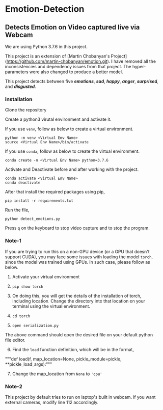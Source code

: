 # Emotion-Detection
## Detects Emotion on Video captured live via Webcam

We are using Python 3.7.6 in this project.

This project is an extension of [Martin Chobanyan's Project] (https://github.com/martin-chobanyan/emotion.git). I have removed all the inconsistencies and dependency issues from that project. The hyper-parameters were also changed to produce a better model.

This project detects between five ***emotions***, ***sad***, ***happy***, ***anger***, ***surprised***, and ***disgusted***.

### installation

Clone the repository

Create a python3 virutal environment and activate it.

If you use ```venv```, follow as below to create a virtual environment.

```
python -m venv <Virtual Env Name>
source <Virtual Env Name>/bin/activate
```
If you use ```conda```, follow as below to create the virtual environment.
```
conda create -n <Virtual Env Name> python=3.7.6
```

Activate and Deactivate before and after working with the project.
```
conda activate <Virtual Env Name>
conda deactivate
```

After that install the required packages using pip,
```
pip install -r requirements.txt
```

Run the file,
```
python detect_emotions.py
```

Press ```q``` on the keyboard to stop video capture and to stop the program.

### Note-1
If you are trying to run this on a non-GPU device (or a GPU that doesn't support CUDA), you may face some issues with loading the model ```torch```, since the model was trained using GPUs. In such case, please follow as below.

1. Activate your virtual environment

2. ```pip show torch```

3. On doing this, you will get the details of the installation of torch, including location. Change the directory into that location on your terminal using the virtual environment.

4. ```cd torch```

5. ```open serialization.py```

The above command should open the desired file on your default python file editor.

6. Find the ```load``` function definition, which will be in the format,

"""def load(f, map_location=None, pickle_module=pickle, \*\*pickle_load_args):"""

7. Change the map_location from ```None``` to ```'cpu'```

### Note-2
This project by default tries to run on laptop's built in webcam. If you want external cameras, modify line 112 accordingly.
